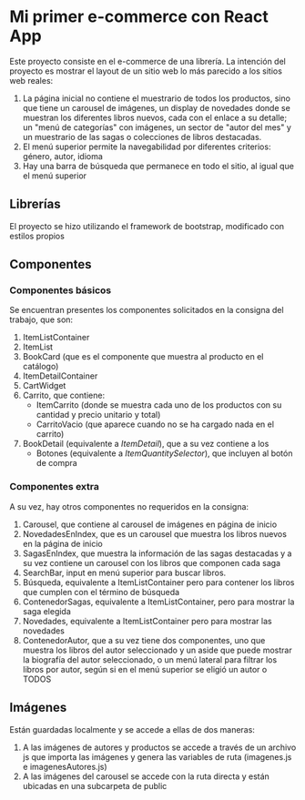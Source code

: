 # Mi primer e-commerce con React App

Este proyecto consiste en el e-commerce de una librería.
La intención del proyecto es mostrar el layout de un sitio web lo más parecido a los sitios web reales:

1. La página inicial no contiene el muestrario de todos los productos, sino que tiene un carousel de imágenes, un display de novedades donde se muestran los diferentes libros nuevos, cada con el enlace a su detalle; un "menú de categorías" con imágenes, un sector de "autor del mes" y un muestrario de las sagas o colecciones de libros destacadas.
1. El menú superior permite la navegabilidad por diferentes criterios: género, autor, idioma
1. Hay una barra de búsqueda que permanece en todo el sitio, al igual que el menú superior

## Librerías

El proyecto se hizo utilizando el framework de bootstrap, modificado con estilos propios

## Componentes

### Componentes básicos

Se encuentran presentes los componentes solicitados en la consigna del trabajo, que son:

1. ItemListContainer
1. ItemList
1. BookCard (que es el componente que muestra al producto en el catálogo)
1. ItemDetailContainer
1. CartWidget
1. Carrito, que contiene:
   - ItemCarrito (donde se muestra cada uno de los productos con su cantidad y precio unitario y total)
   - CarritoVacio (que aparece cuando no se ha cargado nada en el carrito)
1. BookDetail (equivalente a _ItemDetail_), que a su vez contiene a los
   - Botones (equivalente a _ItemQuantitySelector_), que incluyen al botón de compra

### Componentes extra

A su vez, hay otros componentes no requeridos en la consigna:

1. Carousel, que contiene al carousel de imágenes en página de inicio
1. NovedadesEnIndex, que es un carousel que muestra los libros nuevos en la página de inicio
1. SagasEnIndex, que muestra la información de las sagas destacadas y a su vez contiene un carousel con los libros que componen cada saga
1. SearchBar, input en menú superior para buscar libros.
1. Búsqueda, equivalente a ItemListContainer pero para contener los libros que cumplen con el término de búsqueda
1. ContenedorSagas, equivalente a ItemListContainer, pero para mostrar la saga elegida
1. Novedades, equivalente a ItemListContainer pero para mostrar las novedades
1. ContenedorAutor, que a su vez tiene dos componentes, uno que muestra los libros del autor seleccionado y un aside que puede mostrar la biografía del autor seleccionado, o un menú lateral para filtrar los libros por autor, según si en el menú superior se eligió un autor o TODOS

## Imágenes

Están guardadas localmente y se accede a ellas de dos maneras:

1. A las imágenes de autores y productos se accede a través de un archivo js que importa las imágenes y genera las variables de ruta (imagenes.js e imagenesAutores.js)
1. A las imágenes del carousel se accede con la ruta directa y están ubicadas en una subcarpeta de public
